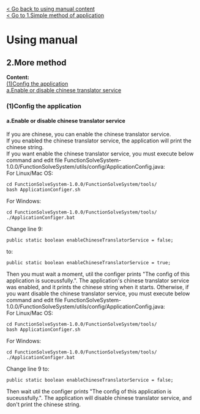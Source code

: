 [< Go back to using manual content](../Using-manual.md)\
[< Go to 1.Simple method of application](Simple-method-of-application.md)
# Using manual
## 2.More method

**Content:**\
[(1)Config the application](#1config-the-application)\
[a.Enable or disable chinese translator service](#aenable-or-disable-chinese-translator-service)

### (1)Config the application
#### a.Enable or disable chinese translator service
If you are chinese, you can enable the chinese translator service.\
If you enabled the chinese translator service, the application will print the chinese string.\
If you want enable the chinese translator service, you must execute below command and edit file FunctionSolveSystem-1.0.0/FunctionSolveSystem/utils/config/ApplicationConfig.java:\
For Linux/Mac OS:
```
cd FunctionSolveSystem-1.0.0/FunctionSolveSystem/tools/
bash ApplicationConfiger.sh
```
For Windows:
```
cd FunctionSolveSystem-1.0.0/FunctionSolveSystem/tools/
./ApplicationConfiger.bat
```
Change line 9:
```
public static boolean enableChineseTranslatorService = false;
```
to:
```
public static boolean enableChineseTranslatorService = true;
```
Then you must wait a moment, util the configer prints "The config of this application is suceussfully.".
The application's chinese translator service was enabled, and it prints the chinese string when it starts.
Otherwise, if you want disable the chinese translator service, you must execute below command and edit file FunctionSolveSystem-1.0.0/FunctionSolveSystem/utils/config/ApplicationConfig.java:\
For Linux/Mac OS:
```
cd FunctionSolveSystem-1.0.0/FunctionSolveSystem/tools/
bash ApplicationConfiger.sh
```
For Windows:
```
cd FunctionSolveSystem-1.0.0/FunctionSolveSystem/tools/
./ApplicationConfiger.bat
```
Change line 9 to:
```
public static boolean enableChineseTranslatorService = false;
```
Then wait util the configer prints "The config of this application is suceussfully.".
The application will disable chinese translator service, and don't print the chinese string.
